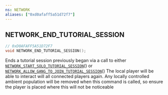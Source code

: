 ```yaml
---
ns: NETWORK
aliases: ["0xd0afaff5a51d72f7"]
---
```

## NETWORK_END_TUTORIAL_SESSION

```c
// 0xD0AFAFF5A51D72F7
void NETWORK_END_TUTORIAL_SESSION();
```

Ends a tutorial session previously began via a call to either [`NETWORK_START_SOLO_TUTORIAL_SESSION`](#_0x17E0198B3882C2CB)() or [`NETWORK_ALLOW_GANG_TO_JOIN_TUTORIAL_SESSION`](#_0xFB680D403909DC70)() The local player will be able to interact will all connected players again. Any locally controlled ambient population will be removed when this command is called, so ensure the player is placed where this will not be noticeable

